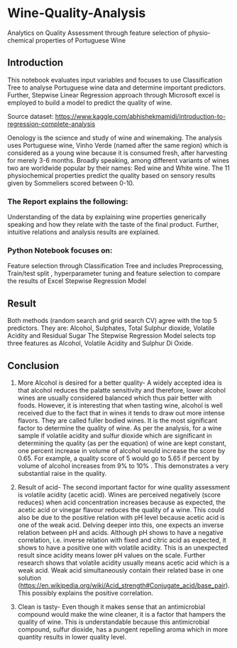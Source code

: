 # Wine-Quality-Analysis
Analytics on Quality Assessment through feature selection of physio-chemical properties of Portuguese Wine

## Introduction
This notebook evaluates input variables and focuses to use Classification Tree to analyse Portuguese wine data and determine important predictors.  Further, Stepwise Linear Regression approach through Microsoft excel is employed to build a model to predict the quality of wine.

Source dataset: https://www.kaggle.com/abhishekmamidi/introduction-to-regression-complete-analysis

Oenology is the science and study of wine and winemaking. The analysis uses Portuguese wine, Vinho Verde (named after the same region) which is considered as a young wine because it is consumed fresh, after harvesting for merely 3-6 months. Broadly speaking, among different variants of wines two are worldwide popular by their names: Red wine and White wine. 
The 11 physiochemical properties predict the quality based on sensory results given by Sommeliers scored between 0-10. 

### The Report explains the following:
Understanding of the data by explaining wine properties generically speaking and how they relate with the taste of the final product. Further, intuitive relations and analysis results are explained.

### Python Notebook focuses on:
Feature selection through Classification Tree and includes Preprocessing, Train/test split , hyperparameter tuning and feature selection to compare the results of Excel Stepwise Regression Model

## Result
Both methods (random search and grid search CV) agree with the top 5 predictors. They are:
Alcohol, Sulphates, Total Sulphur dioxide, Volatile Acidity and Residual Sugar
The Stepwise Regression Model selects top three features as Alcohol, Volatile Acidity and Sulphur Di Oxide.

## Conclusion 
1.	More Alcohol is desired for a better quality- A widely accepted idea is that alcohol reduces the palatte sensitivity and therefore, lower alcohol wines are usually considered balanced which thus pair better with foods. However, it is interesting that when tasting wine, alcohol is well received due to the fact that in wines it tends to draw out more intense flavors. They are called fuller bodied wines. It is the most significant factor to determine the quality of wine. As per the analysis, for a wine sample if volatile acidity and sulfur dioxide which are significant in determining the quality (as per the equation) of wine are kept constant, one percent increase in volume of alcohol would increase the score by 0.65. For example, a quality score of 5 would go to 5.65 if percent by volume of alcohol increases from 9% to 10% . This demonstrates a very substantial raise in the quality.

2.	Result of acid- The second important factor for wine quality assessment is volatile acidity (acetic acid). Wines are perceived negatively (score reduces) when acid concentration increases because as expected, the acetic acid or vinegar flavour reduces the quality of a wine. This could also be due to the positive relation with pH level because acetic acid is one of the weak acid. 
Delving deeper into this, one expects an inverse relation between pH and acids. Although pH shows to have a negative correlation, i.e. inverse relation with fixed and citric acid as expected, it shows to have a positive one with volatile acidity. This is an unexpected result since acidity means lower pH values on the scale. Further research shows that volatile acidity usually means acetic acid which is a weak acid. Weak acid simultaneously contain their related base in one solution (https://en.wikipedia.org/wiki/Acid_strength#Conjugate_acid/base_pair). This possibly explains the positive correlation.

3.	Clean is tasty- Even though it makes sense that an antimicrobial compound would make the wine cleaner, it is a factor that hampers the quality of wine. This is understandable because this antimicrobial compound, sulfur dioxide, has a pungent repelling aroma which in more quantity results in lower quality level.






